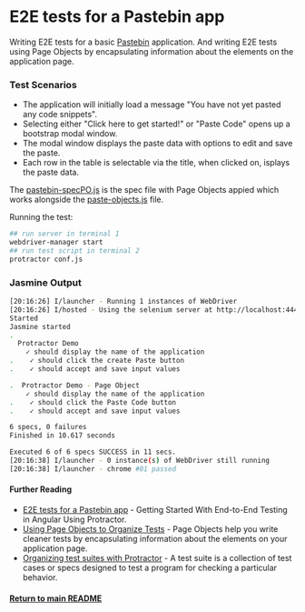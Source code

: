 # E2E tests for a Pastebin app

Writing E2E tests for a basic [Pastebin](http://laserpants.github.io/pastebin-angular/#/) application. And writing E2E tests using Page Objects by encapsulating information about the elements on the application page.

### Test Scenarios
- The application will initially load a message "You have not yet pasted any code snippets".
- Selecting either "Click here to get started!" or "Paste Code" opens up a bootstrap modal window.
- The modal window displays the paste data with options to edit and save the paste.
- Each row in the table is selectable via the title, when clicked on, isplays the paste data.

The [pastebin-specPO.js](https://github.com/SharifCoding/protractor-e2e-testing/blob/master/testPastebin/pastebin-specPO.js) is the spec file with Page Objects appied which works alongside the [paste-objects.js](https://github.com/SharifCoding/protractor-e2e-testing/blob/master/testPastebin/paste-objects.js) file.

Running the test:
```bash
## run server in terminal 1
webdriver-manager start
## run test script in terminal 2
protractor conf.js
```

### Jasmine Output
```bash
[20:16:26] I/launcher - Running 1 instances of WebDriver
[20:16:26] I/hosted - Using the selenium server at http://localhost:4444/wd/hub
Started
Jasmine started
.
  Protractor Demo
    ✓ should display the name of the application
.    ✓ should click the create Paste button
.    ✓ should accept and save input values

.  Protractor Demo - Page Object
    ✓ should display the name of the application
.    ✓ should click the Paste Code button
.    ✓ should accept and save input values

6 specs, 0 failures
Finished in 10.617 seconds

Executed 6 of 6 specs SUCCESS in 11 secs.
[20:16:38] I/launcher - 0 instance(s) of WebDriver still running
[20:16:38] I/launcher - chrome #01 passed
```

#### Further Reading
- [E2E tests for a Pastebin app](https://code.tutsplus.com/tutorials/getting-started-with-end-to-end-testing-in-angular-using-protractor--cms-29318) - Getting Started With End-to-End Testing in Angular Using Protractor.
- [Using Page Objects to Organize Tests](http://www.protractortest.org/#/page-objects) - Page Objects help you write cleaner tests by encapsulating information about the elements on your application page.
- [Organizing test suites with Protractor](https://codeburst.io/organizing-test-suites-with-protractor-ed2150718072) - A test suite is a collection of test cases or specs designed to test a program for checking a particular behavior.

#### [Return to main README](../README.md)
